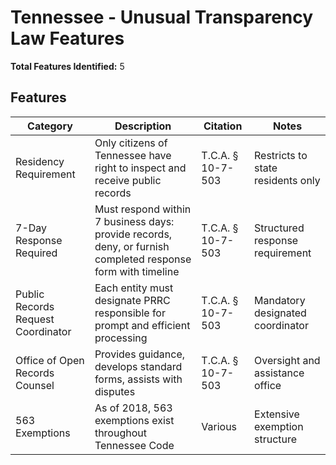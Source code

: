 # Tennessee - Unusual Transparency Law Features

**Total Features Identified:** 5

## Features

| Category | Description | Citation | Notes |
|----------|-------------|----------|-------|
| Residency Requirement | Only citizens of Tennessee have right to inspect and receive public records | T.C.A. § 10-7-503 | Restricts to state residents only |
| 7-Day Response Required | Must respond within 7 business days: provide records, deny, or furnish completed response form with timeline | T.C.A. § 10-7-503 | Structured response requirement |
| Public Records Request Coordinator | Each entity must designate PRRC responsible for prompt and efficient processing | T.C.A. § 10-7-503 | Mandatory designated coordinator |
| Office of Open Records Counsel | Provides guidance, develops standard forms, assists with disputes | T.C.A. § 10-7-503 | Oversight and assistance office |
| 563 Exemptions | As of 2018, 563 exemptions exist throughout Tennessee Code | Various | Extensive exemption structure |
